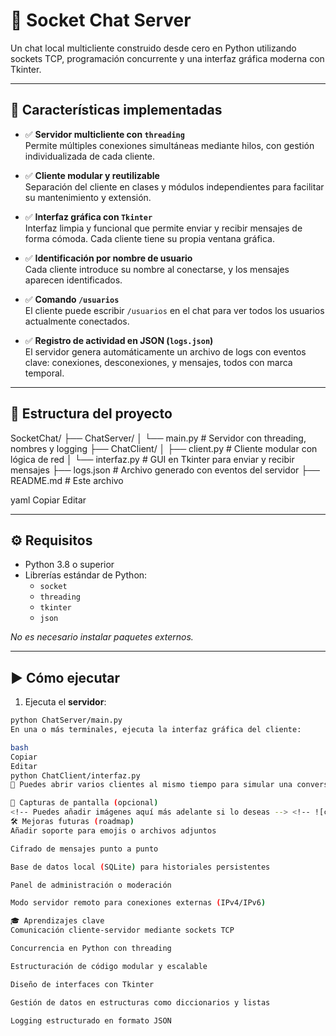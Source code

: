 # 💬 Socket Chat Server

Un chat local multicliente construido desde cero en Python utilizando sockets TCP, programación concurrente y una interfaz gráfica moderna con Tkinter.

---

## 🚀 Características implementadas

- ✅ **Servidor multicliente con `threading`**  
  Permite múltiples conexiones simultáneas mediante hilos, con gestión individualizada de cada cliente.

- ✅ **Cliente modular y reutilizable**  
  Separación del cliente en clases y módulos independientes para facilitar su mantenimiento y extensión.

- ✅ **Interfaz gráfica con `Tkinter`**  
  Interfaz limpia y funcional que permite enviar y recibir mensajes de forma cómoda. Cada cliente tiene su propia ventana gráfica.

- ✅ **Identificación por nombre de usuario**  
  Cada cliente introduce su nombre al conectarse, y los mensajes aparecen identificados.

- ✅ **Comando `/usuarios`**  
  El cliente puede escribir `/usuarios` en el chat para ver todos los usuarios actualmente conectados.

- ✅ **Registro de actividad en JSON (`logs.json`)**  
  El servidor genera automáticamente un archivo de logs con eventos clave: conexiones, desconexiones, y mensajes, todos con marca temporal.

---

## 📁 Estructura del proyecto

SocketChat/
├── ChatServer/
│ └── main.py # Servidor con threading, nombres y logging
├── ChatClient/
│ ├── client.py # Cliente modular con lógica de red
│ └── interfaz.py # GUI en Tkinter para enviar y recibir mensajes
├── logs.json # Archivo generado con eventos del servidor
├── README.md # Este archivo

yaml
Copiar
Editar

---

## ⚙️ Requisitos

- Python 3.8 o superior
- Librerías estándar de Python:
  - `socket`
  - `threading`
  - `tkinter`
  - `json`

*No es necesario instalar paquetes externos.*

---

## ▶️ Cómo ejecutar

1. Ejecuta el **servidor**:

```bash
python ChatServer/main.py
En una o más terminales, ejecuta la interfaz gráfica del cliente:

bash
Copiar
Editar
python ChatClient/interfaz.py
🔁 Puedes abrir varios clientes al mismo tiempo para simular una conversación multicliente en la red local.

📸 Capturas de pantalla (opcional)
<!-- Puedes añadir imágenes aquí más adelante si lo deseas --> <!-- ![chat gui](img/captura.png) -->
🛠️ Mejoras futuras (roadmap)
Añadir soporte para emojis o archivos adjuntos

Cifrado de mensajes punto a punto

Base de datos local (SQLite) para historiales persistentes

Panel de administración o moderación

Modo servidor remoto para conexiones externas (IPv4/IPv6)

🎓 Aprendizajes clave
Comunicación cliente-servidor mediante sockets TCP

Concurrencia en Python con threading

Estructuración de código modular y escalable

Diseño de interfaces con Tkinter

Gestión de datos en estructuras como diccionarios y listas

Logging estructurado en formato JSON
